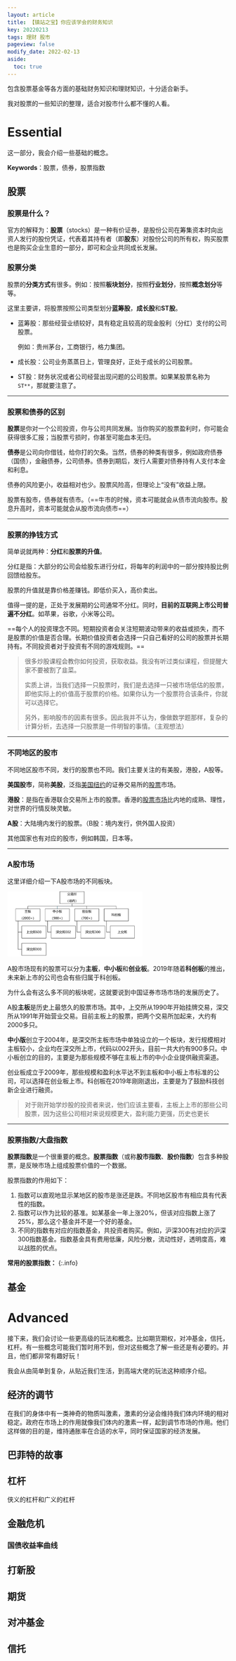 ```yaml
---
layout: article
title: 【镇站之宝】你应该学会的财务知识
key: 20220213
tags: 理财 股市
pageview: false
modify_date: 2022-02-13
aside:
  toc: true
---
```


包含股票基金等各方面的基础财务知识和理财知识，十分适合新手。





我对股票的一些知识的整理，适合对股市什么都不懂的人看。

<!--more-->





# Essential

这一部分，我会介绍一些基础的概念。

**Keywords**：股票，债券，股票指数

## 股票

### 股票是什么？

官方的解释为：**股票**（stocks）是一种有价证券，是股份公司在筹集资本时向出资人发行的股份凭证，代表着其持有者（即**股东**）对股份公司的所有权，购买股票也是购买企业生意的一部分，即可和企业共同成长发展。

### 股票分类

股票的**分类方式**有很多。例如：按照**板块划分**，按照**行业划分**，按照**概念划分**等等。

这里主要讲，将股票按照公司类型划分**蓝筹股**，**成长股**和**ST股**。

* 蓝筹股：那些经营业绩较好，具有稳定且较高的现金股利（分红）支付的公司股票。

  例如：贵州茅台，工商银行，格力集团。

* 成长股：公司业务蒸蒸日上，管理良好，正处于成长的公司股票。

* ST股：财务状况或者公司经营出现问题的公司股票。如果某股票名称为`ST**`，那就要注意了。

---

### 股票和债券的区别

**股票**是你对一个公司投资，你与公司共同发展。当你购买的股票盈利时，你可能会获得很多汇报；当股票亏损时，你甚至可能血本无归。

**债券**是公司向你借钱，给你打的欠条。当然，债券的种类有很多，例如政府债券（国债），金融债券，公司债券。债券到期后，发行人需要对债券持有人支付本金和利息。

债券的风险更小，收益相对也少。股票风险高，但理论上“没有”收益上限。

股票有股市，债券就有债市。（==牛市的时候，资本可能就会从债市流向股市。股息升高时，资本可能就会从股市流向债市==）

---

### 股票的挣钱方式
简单说就两种：**分红**和**股票的升值**。

分红是指：大部分的公司会给股东进行分红，将每年的利润中的一部分按持股比例回馈给股东。

股票的升值就是靠价格差赚钱。即低价买入，高价卖出。

值得一提的是，正处于发展期的公司通常不分红。同时，**目前的互联网上市公司普遍不分红**。如苹果，谷歌，小米等公司。

==每个人的投资理念不同。短期投资者会关注短期波动带来的收益或损失，而不是股票的价值是否合理。长期价值投资者会选择一只自己看好的公司的股票并长期持有。不同投资者对于投资有不同的游戏规则。==

> 很多炒股课程会教你如何投资，获取收益。我没有听过类似课程，但提醒大家不要被割了韭菜。
>
> 实质上讲，当我们选择一只股票时，我们是去选择一只被市场低估的股票，即他实际上的价值高于股票的价格。如果你认为一个股票符合该条件，你就可以选择它。
>
> 另外，影响股市的因素有很多。因此我并不认为，像做数学题那样，复杂的计算分析，去选择一只股票是一件明智的事情。（主观想法）



---

### 不同地区的股市

不同地区股市不同，发行的股票也不同。我们主要关注的有美股，港股，A股等。

**美国股市**，简称**美股**，泛指[美国](https://zh.wikipedia.org/wiki/美國)[纽约](https://zh.wikipedia.org/wiki/紐約)的证券交易所的[股票](https://zh.wikipedia.org/wiki/股票)市场。

**港股**：是指在香港联合交易所上市的股票。香港的[股票市场](https://baike.baidu.com/item/股票市场/233854)比内地的成熟、理性，对世界的行情反映灵敏。

**A股**：大陆境内发行的股票。（B股：境内发行，供外国人投资）

其他国家也有对应的股市，例如韩国，日本等。

---

### A股市场

这里详细介绍一下A股市场的不同板块。

<img src="https://raw.githubusercontent.com/TimaxThu/timaxthu.github.io/master/pictures/post/marketA.png" alt="marketA" style="zoom:30%;" />

A股市场现有的股票可以分为**主板**，**中小板**和**创业板**。2019年随着**科创板**的推出，未来新上市的公司也会有些归属于科创板。

为什么会有这么多不同的板块呢，这就要说到中国证券市场市场的发展历史了。

A股**主板**是历史上最悠久的股票市场。其中，上交所从1990年开始挂牌交易，深交所从1991年开始营业交易。目前主板上的股票，把两个交易所加起来，大约有2000多只。

**中小版**创立于2004年，是深交所主板市场中单独设立的一个板块，发行规模相对主板较小，企业均在深交所上市，代码以002开头，目前一共大约有900多只。中小板创立的目的，主要是为那些规模不够在主板上市的中小企业提供融资渠道。

创业板成立于2009年，那些规模和盈利水平达不到主板和中小板上市标准的公司，可以选择在创业板上市。科创板在2019年刚刚退出，主要是为了鼓励科技创新企业进行融资。

> 对于刚开始学炒股的投资者来说，他们应该主要看，主板上上市的那些公司股票，因为这些公司相对来说规模更大，盈利能力更强，历史也更长

---

### 股票指数/大盘指数

**股票指数**是一个很重要的概念。**股票指数**（或称**股市指数**、**股价指数**）包含多种股票，是反映市场上组成股票价值的一个数据。

股票指数的作用如下：

1. 指数可以直观地显示某地区的股市是涨还是跌。不同地区股市有相应具有代表性的指数。
2. 指数可以作为比较的基准。如某基金一年上涨20%，但该对应指数上涨了25%，那么这个基金并不是一个好的基金。
3. 不同的指数有对应的指数基金，共投资者购买。例如，沪深300有对应的沪深300指数基金。指数基金具有费用低廉，风险分散，流动性好，透明度高，难以战胜的优点。



**常用的股票指数：**
{:.info}





## 基金





# Advanced

接下来，我们会讨论一些更高级的玩法和概念。比如期货期权，对冲基金，信托，杠杆。有一些概念可能我们暂时用不到，但对这些概念了解一些还是有必要的。并且，他们都非常有趣好玩！

我会从由简单到复杂，从贴近我们生活，到高端大佬的玩法这种顺序介绍。



## 经济的调节

在我们的身体中有一类神奇的物质叫激素，激素的分泌会维持我们体内环境的相对稳定。政府在市场上的作用就像我们体内的激素一样，起到调节市场的作用。他们这样做的目的是，维持通胀率在合适的水平，同时保证国家的经济发展。





## 巴菲特的故事





## 杠杆

侠义的杠杆和广义的杠杆



## 金融危机



### 国债收益率曲线





## 打新股





## 期货





## 对冲基金







## 信托

